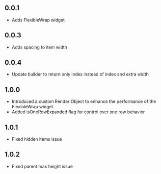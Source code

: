 ## 0.0.1

* Adds FlexibleWrap widget

## 0.0.3

* Adds spacing to item width

## 0.0.4

* Update builder to return only index instead of index and extra width

## 1.0.0

* Introduced a custom Render Object to enhance the performance of the FlexibleWrap widget.
* Added isOneRowExpanded flag for control over one row behavior

## 1.0.1

* Fixed hidden items issue

## 1.0.2

* Fixed parent max height issue